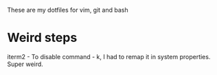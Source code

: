 These are my dotfiles for vim, git and bash 

# Weird steps
iterm2 - To disable command - k, I had to remap it in system properties. Super weird.


